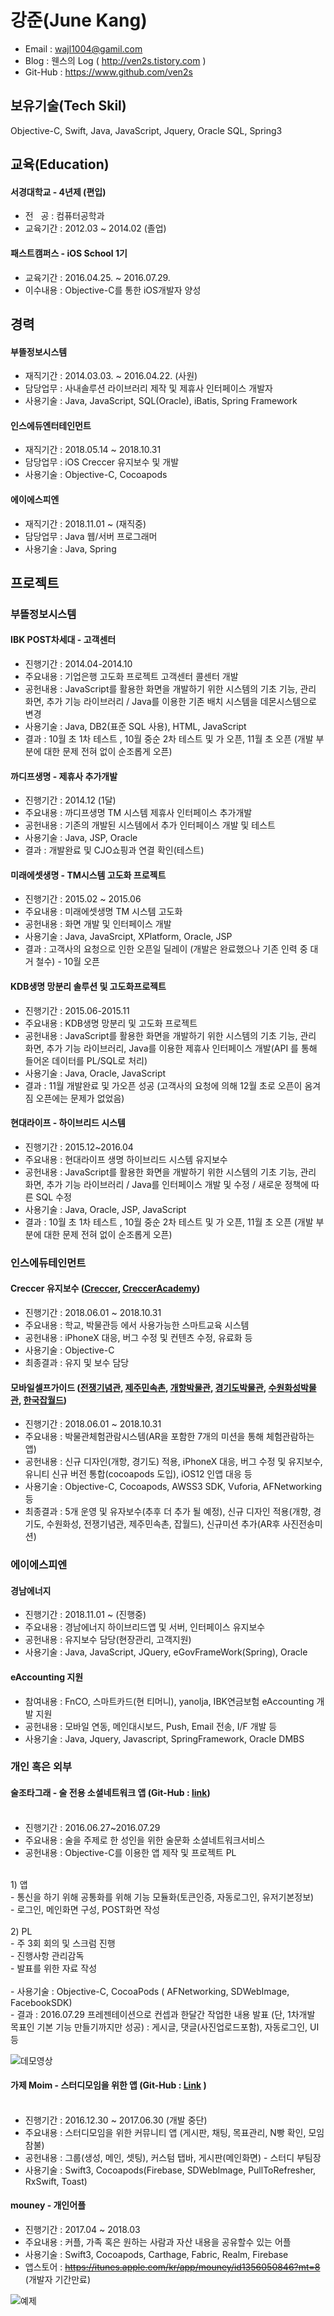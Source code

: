 **강준(June Kang)**
===============
 
 - Email : wajl1004@gamil.com
 - Blog : 웬스의 Log ( http://ven2s.tistory.com )
 - Git-Hub : https://www.github.com/ven2s

## **보유기술(Tech Skil)**

 Objective-C, Swift, Java, JavaScript, Jquery, Oracle SQL, Spring3

## **교육(Education)** 


#### 서경대학교 - 4년제 (편입)
 * 전   공 : 컴퓨터공학과
 * 교육기간 : 2012.03 ~ 2014.02 (졸업)
 

#### 패스트캠퍼스 -  iOS School 1기
 * 교육기간 : 2016.04.25. ~ 2016.07.29.
 * 이수내용 : Objective-C를 통한 iOS개발자 양성


## **경력**


#### 부뜰정보시스템 

 - 재직기간 : 2014.03.03. ~ 2016.04.22. (사원)
 - 담당업무 : 사내솔루션 라이브러리 제작 및 제휴사 인터페이스 개발자
 - 사용기술 : Java, JavaScript, SQL(Oracle), iBatis, Spring Framework
 
#### 인스에듀엔터테인먼트 

 - 재직기간 : 2018.05.14 ~ 2018.10.31
 - 담당업무 : iOS Creccer 유지보수 및 개발
 - 사용기술 : Objective-C, Cocoapods

#### 에이에스피엔 

 - 재직기간 : 2018.11.01 ~ (재직중)
 - 담당업무 : Java 웹/서버 프로그래머
 - 사용기술 : Java, Spring
 
## **프로젝트**
### **부뜰정보시스템**

#### **IBK POST차세대 - 고객센터**<br>
 - 진행기간 :   2014.04-2014.10<br>
 - 주요내용 : 기업은행 고도화 프로젝트 고객센터 콜센터 개발<br>
 - 공헌내용 : JavaScript를 활용한 화면을 개발하기 위한 시스템의 기초 기능, 관리 화면, 추가 기능 라이브러리 / Java를 이용한 기존 배치 시스템을 데몬시스템으로 변경<br>
 - 사용기술 : Java, DB2(표준 SQL 사용), HTML, JavaScript<br>
 - 결과 : 10월 초 1차 테스트 , 10월 중순 2차 테스트 및 가 오픈, 11월 초 오픈 (개발 부분에 대한 문제 전혀 없이 순조롭게 오픈)<br>


#### **까디프생명 - 제휴사 추가개발**<br>
  - 진행기간 : 2014.12 (1달)<br>
  - 주요내용 : 까디프생명 TM 시스템 제휴사 인터페이스 추가개발<br>
  - 공헌내용 : 기존의 개발된 시스템에서 추가 인터페이스 개발 및 테스트<br>
  - 사용기술 : Java, JSP, Oracle<br>
  - 결과 : 개발완료 및 CJO쇼핑과 연결 확인(테스트)<br>


#### **미래에셋생명 - TM시스템 고도화 프로젝트**<br>
 - 진행기간 : 2015.02 ~ 2015.06<br>
 - 주요내용 : 미래에셋생명 TM 시스템 고도화<br>
 - 공헌내용 : 화면 개발 및 인터페이스 개발 <br>
 - 사용기술 : Java, JavaSrcipt, XPlatform, Oracle, JSP<br>
 - 결과 : 고객사의 요청으로 인한 오픈일 딜레이 (개발은 완료했으나 기존 인력 중 대거 철수) - 10월 오픈<br>


#### **KDB생명 망분리 솔루션 및 고도화프로젝트**<br>
 - 진행기간 :   2015.06-2015.11<br>
 - 주요내용 : KDB생명 망분리 및  고도화 프로젝트<br>
 - 공헌내용 : JavaScript를 활용한 화면을 개발하기 위한 시스템의 기초 기능, 관리 화면, 추가 기능 라이브러리, Java를 이용한 제휴사 인터페이스 개발(API 를 통해 들어온 데이터를 PL/SQL로 처리)<br>
 - 사용기술 : Java, Oracle, JavaScript<br>
 - 결과 : 11월 개발완료 및 가오픈 성공 (고객사의 요청에 의해 12월 초로 오픈이 옴겨짐 오픈에는 문제가 없었음)<br>


#### **현대라이프 - 하이브리드 시스템**<br>
 - 진행기간 :  2015.12~2016.04<br>
 - 주요내용 : 현대라이프 생명 하이브리드 시스템 유지보수<br>
 - 공헌내용 : JavaScript를 활용한 화면을 개발하기 위한 시스템의 기초 기능, 관리 화면, 추가 기능 라이브러리 / Java를 인터페이스 개발 및 수정 / 새로운 정책에 따른 SQL 수정<br>
 - 사용기술 : Java, Oracle, JSP, JavaScript<br>
 - 결과 : 10월 초 1차 테스트 , 10월 중순 2차 테스트 및 가 오픈, 11월 초 오픈 (개발 부분에 대한 문제 전혀 없이 순조롭게 오픈)<br>
 
### **인스에듀테인먼트**
#### Creccer 유지보수 ([Creccer](https://itunes.apple.com/kr/app/id1001915735?mt=8), [CreccerAcademy](https://itunes.apple.com/kr/app/id1343664713?mt=8))<br>
 - 진행기간 : 2018.06.01 ~ 2018.10.31 <br>
 - 주요내용 : 학교, 박물관등 에서 사용가능한 스마트교육 시스템<br>
 - 공헌내용 : iPhoneX 대응, 버그 수정 및 컨텐츠 수정, 유료화 등 <br>
 - 사용기술 : Objective-C <br>
 - 최종결과 : 유지 및 보수 담당<br>


#### 모바일셀프가이드 ([전쟁기념관](https://itunes.apple.com/kr/app/id1256294989?mt=8), [제주민속촌](https://itunes.apple.com/kr/app/id1320685883?mt=8), [개항박물관](https://itunes.apple.com/kr/app/id1408487775?mt=8), [경기도박물관](https://itunes.apple.com/kr/app/id1432356975?mt=8), [수원화성박물관](https://itunes.apple.com/kr/app/id1413063312&mt=8), [한국잡월드](https://itunes.apple.com/kr/app/id1439754690?mt=8))<br>
 - 진행기간 : 2018.06.01 ~ 2018.10.31 <br>
 - 주요내용 : 박물관체험관람시스템(AR을 포함한 7개의 미션을 통해 체험관람하는 앱) <br>
 - 공헌내용 : 신규 디자인(개항, 경기도) 적용, iPhoneX 대응, 버그 수정 및 유지보수, 유니티 신규 버전 통합(cocoapods 도입), iOS12 인앱 대응 등<br>
 - 사용기술 : Objective-C, Cocoapods, AWSS3 SDK, Vuforia, AFNetworking 등<br>
 - 최종결과 : 5개 운영 및 유자보수(추후 더 추가 될 예정), 신규 디자인 적용(개항, 경기도, 수원화성, 전쟁기념관, 제주민속촌, 잡월드), 신규미션 추가(AR후 사진전송미션)<br>
 
 ### **에이에스피엔**
 #### 경남에너지
 - 진행기간 : 2018.11.01 ~ (진행중)
 - 주요내용 : 경남에너지 하이브리드앱 및 서버, 인터페이스 유지보수
 - 공헌내용 : 유지보수 담당(현장관리, 고객지원)
 - 사용기술 : Java, JavaScript, JQuery, eGovFrameWork(Spring), Oracle
 
 #### eAccounting 지원
 - 참여내용 : FnCO, 스마트카드(현 티머니), yanolja, IBK연금보험 eAccounting 개발 지원
 - 공헌내용 : 모바일 연동, 메인대시보드, Push, Email 전송, I/F 개발 등
 - 사용기술 : Java, Jquery, Javascript, SpringFramework, Oracle DMBS
 

### 개인 혹은 외부

#### **술조타그래 - 술 전용 소셜네트워크 앱 (Git-Hub : [link](https://github.com/sooljottagrae/ios_sooljottagrae))**<br><br>

 - 진행기간 : 2016.06.27~2016.07.29<br>
 - 주요내용 : 술을 주제로 한 성인을 위한 술문화 소셜네트워크서비스<br>
 - 공헌내용 : Objective-C를 이용한 앱 제작 및 프로젝트 PL<br>
 <br>
 1) 앱<br>
  - 통신을 하기 위해 공통화를 위해 기능 모듈화(토큰인증, 자동로그인, 유저기본정보)<br>
  - 로그인, 메인화면 구성, POST화면 작성<br>
 <br>
 2) PL<br>
  - 주 3회 회의 및 스크럼 진행<br>
  - 진행사항 관리감독<br>
  - 발표를 위한 자료 작성<br>
<br>
 - 사용기술 : Objective-C, CocoaPods ( AFNetworking, SDWebImage, FacebookSDK)<br>
 -  결과 : 2016.07.29 프레젠테이션으로 컨셉과 한달간 작업한 내용 발표 (단, 1차개발 목표인 기본 기능 만들기까지만 성공)  :  게시글, 댓글(사진업로드포함), 자동로그인, UI 등 <br>

![데모영상](https://github.com/ven2s/resume/blob/master/image/sooljota_demo.gif)<br>


#### **가제 Moim - 스터디모임을 위한 앱** (Git-Hub : [Link](https://github.com/SwiftStudy6/SwiftStudio) )<br><br>
 
 - 진행기간 : 2016.12.30 ~ 2017.06.30 (개발 중단)<br>
 - 주요내용 : 스터디모임을 위한 커뮤니티 앱 (게시판, 채팅, 목표관리, N빵 확인, 모임참불)<br>
 - 공헌내용 : 그룹(생성, 메인, 셋팅), 커스텀 탭바, 게시판(메인화면) - 스터디 부팀장<br>
 - 사용기술 : Swift3, Cocoapods(Firebase, SDWebImage, PullToRefresher, RxSwift, Toast)<br>


#### **mouney - 개인어플**

 - 진행기간 : 2017.04 ~ 2018.03<br>
 - 주요내용 : 커플, 가족 혹은 원하는 사람과 자산 내용을 공유할수 있는 어플<br>
 - 사용기술 : Swift3, Cocoapods, Carthage, Fabric, Realm, Firebase<br>
 - 앱스토어 : ~~https://itunes.apple.com/kr/app/mouney/id1356050846?mt=8~~ (개발자 기간만료)<br>
 
 ![예제](https://github.com/ven2s/resume/blob/master/image/preview_small.png)<br>

